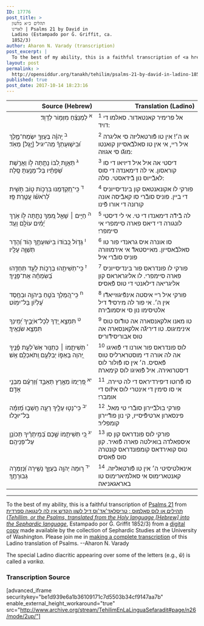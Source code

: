 ```yaml
---
ID: 17776
post_title: >
  תהלים כ״א בלשון
  לאדינו | Psalms 21 by David in
  Ladino (Estampado por Ǧ. Griffit, ca.
  1852/3)
author: Aharon N. Varady (transcription)
post_excerpt: |
  To the best of my ability, this is a faithful transcription of <a href="https://en.wikipedia.org/wiki/Psalm_21">Psalms 21</a> from <a href="http://opensiddur.org/works-in-progress/needing-transcription/ladino-translation-tehilim-1852/">תהילים או לוס סאלמוס ; טריסלאד'אד'וס דיל לשון הקדש אין לה לינגואה ספרדית (<em>Tehillim, or the Psalms, translated from the Holy language [Hebrew] into the Sephardic language</em></a>, Estampado por Ǧ. Griffit 1852/3) from a <a href="http://digitalcollections.lib.washington.edu/cdm/compoundobject/collection/p16786coll3/id/2453/rec/">digital copy</a> made available by the collection of Sephardic Studies at the University of Washington. Please join me in <a href="https://he.wikisource.org/wiki/%D7%9E%D7%A4%D7%AA%D7%97:Tehilim,_o_los_Salmos,_trezladados_del_leshon_ha-%E1%B8%B3odesh_en_la_lingua_Sefaradit.pdf">making a complete transcription</a> of this Ladino translation of Psalms. --Aharon N. Varady
layout: post
permalink: >
  http://opensiddur.org/tanakh/tehilim/psalms-21-by-david-in-ladino-1852/
published: true
post_date: 2017-10-14 18:23:16
---
```

<table style="margin-left: auto;margin-right: auto;" class="draggable">
<thead><tr><th id="x" style="text-align: right;">Source (Hebrew)</th><th style="text-align: right;">Translation (Ladino)</th></tr></thead>
<tbody>
<tr><td style="vertical-align:top;" width="46%">
<div class="liturgy" style="text-align: right;"><span lang="he">
<sup>א</sup>&nbsp;לַמְנַצֵּ֗חַ 
מִזְמ֥וֹר לְדָוִֽד׃
</span></div>
</td>
 
<td style="vertical-align:top;" width="53%">
<div class="ladino"><span lang="he">
<sup>1</sup>&nbsp;אל פרימיר קאנטאדור. 
סאלמו די דויד:
</span></div></td>
</tr>


<tr>
<td style="vertical-align:top;" width="46%">
<div class="liturgy"><span lang="he">
<sup>ב</sup>&nbsp;יְֽהוָ֗ה 
בְּעָזְּךָ֥ יִשְׂמַח־מֶ֑לֶךְ 
וּ֝בִישׁ֥וּעָתְךָ֗ מַה־יגיל [יָּ֥גֶל] מְאֹֽד׃
</span></div>
</td>
 
<td style="vertical-align:top;" width="53%">
<div class="ladino"><span lang="he">
<sup>2</sup>&nbsp;או ה׳! 
אין טו פﬞורטאליזה סי אליגרה איל ריי, 
אי אין טו סאלבﬞאסייון קואנטו מוגﬞו סי אגוזה:
</span></div></td>
</tr>


<tr>
<td style="vertical-align:top;" width="46%">
<div class="liturgy"><span lang="he">
<sup>ג</sup>&nbsp;תַּאֲוַ֣ת לִ֭בּוֹ נָתַ֣תָּה לּ֑וֹ 
וַאֲרֶ֥שֶׁת שְׂ֝פָתָ֗יו בַּל־מָנַ֥עְתָּ 
סֶּֽלָה׃
</span></div>
</td>
 
<td style="vertical-align:top;" width="53%">
<div class="ladino"><span lang="he">
<sup>3</sup>&nbsp;דיסטי אה איל איל דיזיאו די סו קוראסון. 
אי לה דימאנדה די סוס לאבﬞייוס נון בﬞידאסטי. 
סלה:
</span></div></td>
</tr>


<tr>
<td style="vertical-align:top;" width="46%">
<div class="liturgy"><span lang="he">
<sup>ד</sup>&nbsp;כִּֽי־תְ֭קַדְּמֶנּוּ בִּרְכ֣וֹת ט֑וֹב 
תָּשִׁ֥ית לְ֝רֹאשׁ֗וֹ עֲטֶ֣רֶת פָּֽז׃
</span></div>
</td>
 
<td style="vertical-align:top;" width="53%">
<div class="ladino"><span lang="he">
<sup>4</sup>&nbsp;פורקי לו אקונאנטאס קון בינדיסייוניס די ביין. 
פוניס סובﬞרי סו קאבﬞיסה אונה קורונה די אורו פﬞינו׃
</span></div></td>
</tr>


<tr>
<td style="vertical-align:top;" width="46%">
<div class="liturgy"><span lang="he">
<sup>ה</sup>&nbsp;חַיִּ֤ים ׀ שָׁאַ֣ל מִ֭מְּךָ 
נָתַ֣תָּה לּ֑וֹ אֹ֥רֶךְ יָ֝מִ֗ים עוֹלָ֥ם וָעֶֽד׃
</span></div>
</td>
 
<td style="vertical-align:top;" width="53%">
<div class="ladino"><span lang="he">
<sup>5</sup>&nbsp;לה בﬞידﬞה דימאנדו די טי. 
אי לי דיסטי לונגורה די דיאס פארה סיימפרי אי סיימפרי׃
</span></div></td>
</tr>


<tr>
<td style="vertical-align:top;" width="46%">
<div class="liturgy"><span lang="he">
<sup>ו</sup>&nbsp;גָּד֣וֹל כְּ֭בוֹדוֹ בִּישׁוּעָתֶ֑ךָ 
ה֥וֹד וְ֝הָדָר תְּשַׁוֶּ֥ה עָלָֽיו׃
</span></div>
</td>
 
<td style="vertical-align:top;" width="53%">
<div class="ladino"><span lang="he">
<sup>6</sup>&nbsp;סו אונרה איס גראנדי פור טו סאלבﬞאסייון. 
מאייסטאדﬞ אי אירמוזורה פוניס סובﬞרי איל׃
</span></div></td>
</tr>


<tr>
<td style="vertical-align:top;" width="46%">
<div class="liturgy"><span lang="he">
<sup>ז</sup>&nbsp;כִּֽי־תְשִׁיתֵ֣הוּ בְרָכ֣וֹת לָעַ֑ד 
תְּחַדֵּ֥הוּ בְ֝שִׂמְחָ֗ה אֶת־פָּנֶֽיךָ׃
</span></div>
</td>
 
<td style="vertical-align:top;" width="53%">
<div class="ladino"><span lang="he">
<sup>7</sup>&nbsp;פורקי לו פונדראס פור בינדיסייוניס פארה סיימפרי. 
לו אליגראראס קון אליגריאה דילאנטי די טוס פﬞאסיס׃
</span></div></td>
</tr>


<tr>
<td style="vertical-align:top;" width="46%">
<div class="liturgy"><span lang="he">
<sup>ח</sup>&nbsp;כִּֽי־הַ֭מֶּלֶךְ בֹּטֵ֣חַ בַּיהוָ֑ה 
וּבְחֶ֥סֶד עֶ֝לְי֗וֹן בַּל־יִמּֽוֹט׃
</span></div>
</td>
 
<td style="vertical-align:top;" width="53%">
<div class="ladino"><span lang="he">
<sup>8</sup>&nbsp;פורקי איל ריי איסטה אינפﬞיגוזייאדﬞו אין ה׳. 
אי פור לה מירסידﬞ דיל אלטיסימו נון סי איסמובﬞירה׃
</span></div></td>
</tr>


<tr>
<td style="vertical-align:top;" width="46%">
<div class="liturgy"><span lang="he">
<sup>ט</sup>&nbsp;תִּמְצָ֣א יָ֭דְךָ לְכָל־אֹיְבֶ֑יךָ 
יְ֝מִֽינְךָ תִּמְצָ֥א שֹׂנְאֶֽיךָ׃
</span></div>
</td>
 
<td style="vertical-align:top;" width="53%">
<div class="ladino"><span lang="he">
<sup>9</sup>&nbsp;טו מאנו אלקאנסארה אה טודﬞוס טוס אינימיגוס. 
טו דיריגﬞה אלקאנסארה אה טוס אבוריסידﬞוריס׃
</span></div></td>
</tr>


<tr>
<td style="vertical-align:top;" width="46%">
<div class="liturgy"><span lang="he">
<sup>י</sup>&nbsp;תְּשִׁיתֵ֤מוֹ ׀ כְּתַנּ֥וּר אֵשׁ֮ לְעֵ֪ת פָּ֫נֶ֥יךָ 
יְ֭הוָה בְּאַפּ֣וֹ יְבַלְּעֵ֑ם 
וְֽתֹאכְלֵ֥ם אֵֽשׁ׃
</span></div>
</td>
 
<td style="vertical-align:top;" width="53%">
<div class="ladino"><span lang="he">
<sup>10</sup>&nbsp;לוס פונדראס פור אורנו די פﬞואיגו אה לה אורה די מוסטרארליס טוס פﬞאסיס. 
ה׳ אין סו פﬞולור לוס דיסטרואירה. 
איל פﬞואיגו לוס קימארה׃
</span></div></td>
</tr>


<tr>
<td style="vertical-align:top;" width="46%">
<div class="liturgy"><span lang="he">
<sup>יא</sup>&nbsp;פִּ֭רְיָמוֹ מֵאֶ֣רֶץ תְּאַבֵּ֑ד 
וְ֝זַרְעָ֗ם מִבְּנֵ֥י אָדָֽם׃
</span></div>
</td>
 
<td style="vertical-align:top;" width="53%">
<div class="ladino"><span lang="he">
<sup>11</sup>&nbsp;סו פﬞרוטו דיפירדיראס די לה טיירה. 
אי סו סימין די אינטרי לוס איזﬞוס די אומברי׃
</span></div></td>
</tr>


<tr>
<td style="vertical-align:top;" width="46%">
<div class="liturgy"><span lang="he">
<sup>יב</sup>&nbsp;כִּי־נָט֣וּ עָלֶ֣יךָ רָעָ֑ה 
חָֽשְׁב֥וּ מְ֝זִמָּ֗ה 
בַּל־יוּכָֽלוּ׃
</span></div>
</td>
 
<td style="vertical-align:top;" width="53%">
<div class="ladino"><span lang="he">
<sup>12</sup>&nbsp;פורקי בולבﬞיירון סובﬞרי טי מאל. 
פינסארון ארטיפﬞיסייו, 
קי נון פודﬞיירון קומפליר׃
</span></div></td>
</tr>


<tr>
<td style="vertical-align:top;" width="46%">
<div class="liturgy"><span lang="he">
<sup>יג</sup>&nbsp;כִּ֭י תְּשִׁיתֵ֣מוֹ שֶׁ֑כֶם 
בְּ֝מֵֽיתָרֶ֗יךָ תְּכוֹנֵ֥ן עַל־פְּנֵיהֶֽם׃
</span></div>
</td>
 
<td style="vertical-align:top;" width="53%">
<div class="ladino"><span lang="he">
<sup>13</sup>&nbsp;פורקי לוס פונדראס קון סו איספאלדה בואילטה פארה פﬞואיר. 
קון טוס קואירדאס קומפונדראס קונטרה סוס פﬞאסיס׃
</span></div></td>
</tr>


<tr>
<td style="vertical-align:top;" width="46%">
<div class="liturgy"><span lang="he">
<sup>יד</sup>&nbsp;ר֣וּמָה יְהוָ֣ה בְּעֻזֶּ֑ךָ 
נָשִׁ֥ירָה וּֽ֝נְזַמְּרָה גְּבוּרָתֶֽךָ׃
</span></div>
</td>
 
<td style="vertical-align:top;" width="53%">
<div class="ladino"><span lang="he">
<sup>14</sup>&nbsp;אינאלטיסיטי ה׳ אין טו פﬞורטאליזה. 
קאנטארימוס אי סאלמיארימוס טו באראגאניאה׃
</div>
</td></tr>
</tbody></table>

<hr />

To the best of my ability, this is a faithful transcription of <a href="https://en.wikipedia.org/wiki/Psalm_21">Psalms 21</a> from <a href="http://opensiddur.org/works-in-progress/needing-transcription/ladino-translation-tehilim-1852/">תהילים או לוס סאלמוס ; טריסלאד'אד'וס דיל לשון הקדש אין לה לינגואה ספרדית (<em>Tehillim, or the Psalms, translated from the Holy language [Hebrew] into the Sephardic language</em></a>, Estampado por Ǧ. Griffit 1852/3) from a <a href="http://digitalcollections.lib.washington.edu/cdm/compoundobject/collection/p16786coll3/id/2453/rec/">digital copy</a> made available by the collection of Sephardic Studies at the University of Washington. Please join me in <a href="https://he.wikisource.org/wiki/%D7%9E%D7%A4%D7%AA%D7%97:Tehilim,_o_los_Salmos,_trezladados_del_leshon_ha-%E1%B8%B3odesh_en_la_lingua_Sefaradit.pdf">making a complete transcription</a> of this Ladino translation of Psalms. --Aharon N. Varady

The special Ladino diacritic appearing over some of the letters (e.g., שﬞ) is called a <em>varika</em>.

<h3>Transcription Source</h3>

[advanced_iframe securitykey="be1d939e6a1b36109171c7d5503b34cf9147aa7b" enable_external_height_workaround="true" src="http://www.archive.org/stream/TehilimEnLaLinguaSefaradit#page/n26/mode/2up/"]
